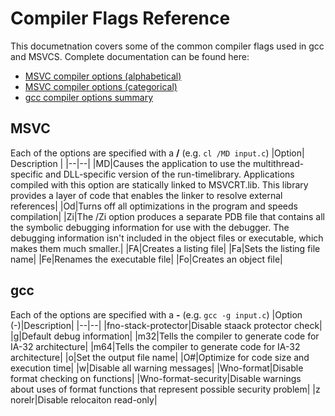 # Compiler Flags Reference
This documetnation covers some of the common compiler flags used in gcc and MSVCS. Complete documentation can be found here:
* [MSVC compiler options (alphabetical)](https://learn.microsoft.com/en-us/cpp/build/reference/compiler-options-listed-alphabetically?view=msvc-170)
* [MSVC compiler options (categorical)](https://learn.microsoft.com/en-us/cpp/build/reference/compiler-options-listed-by-category?view=msvc-170)
* [gcc compiler options summary](https://gcc.gnu.org/onlinedocs/gcc/Option-Summary.html)

## MSVC
Each of the options are specified with a **/** (e.g. `cl /MD input.c`)
|Option| Description |
|--|--|
|MD|Causes the application to use the multithread-specific and DLL-specific version of the run-timelibrary. Applications compiled with this option are statically linked to MSVCRT.lib. This library provides a layer of code that enables the linker to resolve external references|
|Od|Turns off all optimizations in the program and speeds compilation|
|Zi|The /Zi option produces a separate PDB file that contains all the symbolic debugging information for use with the debugger. The debugging information isn't included in the object files or executable, which makes them much smaller.|
|FA|Creates a listing file|
|Fa|Sets the listing file name|
|Fe|Renames the executable file|
|Fo|Creates an object file|

## gcc
Each of the options are specified with a **-** (e.g. `gcc -g input.c`)
|Option (-)|Description|
|--|--|
|fno-stack-protector|Disable staack protector check|
|g|Default debug information|
|m32|Tells the compiler to generate code for IA-32 architecture|
|m64|Tells the compiler to generate code for IA-32 architecture|
|o|Set the output file name|
|O#|Optimize for code size and execution time|
|w|Disable all warning messages|
|Wno-format|Disable format checking on functions|
|Wno-format-security|Disable warnings about uses of format functions that represent possible security problem|
|z norelr|Disable relocaiton read-only|